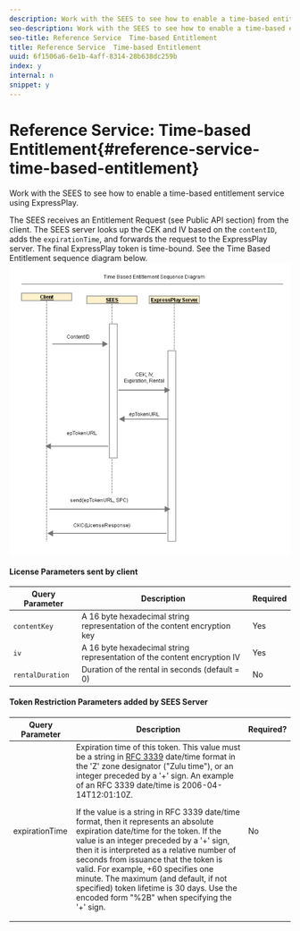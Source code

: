 ```yaml
---
description: Work with the SEES to see how to enable a time-based entitlement service using ExpressPlay.
seo-description: Work with the SEES to see how to enable a time-based entitlement service using ExpressPlay.
seo-title: Reference Service  Time-based Entitlement
title: Reference Service  Time-based Entitlement
uuid: 6f1506a6-6e1b-4aff-8314-28b638dc259b
index: y
internal: n
snippet: y
---
```


# Reference Service: Time-based Entitlement{#reference-service-time-based-entitlement}

Work with the SEES to see how to enable a time-based entitlement service using ExpressPlay.

The SEES receives an Entitlement Request (see Public API section) from the client. The SEES server looks up the CEK and IV based on the `contentID`, adds the `expirationTime`, and forwards the request to the ExpressPlay server. The final ExpressPlay token is time-bound. See the Time Based Entitlement sequence diagram below. ![](assets/fees-time-based.png)

#### License Parameters sent by client
|  Query Parameter  | Description  | Required  |
|---|---|---|
| `contentKey`  | A 16 byte hexadecimal string representation of the content encryption key  | Yes  |
| `iv`  | A 16 byte hexadecimal string representation of the content encryption IV  | Yes  |
| `rentalDuration`  | Duration of the rental in seconds (default = 0)  | No  |

#### Token Restriction Parameters added by SEES Server
<table id="table_E979FAD7A61A4832A46667301939FAEB">  
 <thead> 
  <tr> 
   <th class="entry"> Query Parameter </th> 
   <th class="entry"> Description </th> 
   <th class="entry"> Required? </th> 
  </tr> 
 </thead>
 <tbody> 
  <tr> 
   <td><span class="codeph"> expirationTime</span> </td> 
   <td>Expiration time of this token. This value must be a string in <a href="http://www.ietf.org/rfc/rfc3339.txt" format="html" type="external"> RFC 3339</a> date/time format in the 'Z' zone designator ("Zulu time"), or an integer preceded by a '+' sign. An example of an RFC 3339 date/time is <span class="codeph"> 2006-04-14T12:01:10Z</span>. <p>If the value is a string in RFC 3339 date/time format, then it represents an absolute expiration date/time for the token. If the value is an integer preceded by a '+' sign, then it is interpreted as a relative number of seconds from issuance that the token is valid. For example, <span class="codeph"> +60</span> specifies one minute. The maximum (and default, if not specified) token lifetime is 30 days. Use the encoded form "%2B" when specifying the '+' sign. </p> </td> 
   <td> No </td> 
  </tr> 
 </tbody> 
</table>


